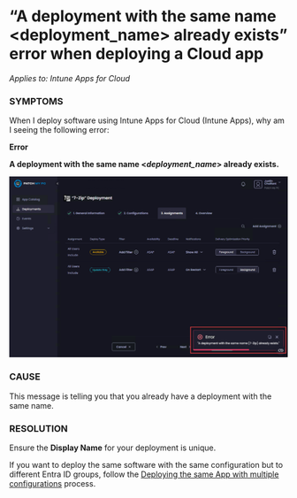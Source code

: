 # “A deployment with the same name \<deployment\_name> already exists” error when deploying a Cloud app

_Applies to: Intune Apps for Cloud_

### SYMPTOMS

When I deploy software using Intune Apps for Cloud (Intune Apps), why am I seeing the following error:

<strong>Error</strong>

<strong>A deployment with the same name <</strong>_<strong>deployment\_name</strong>_<strong>> already exists.</strong>

![](/_images/image-(1455).png "")

### CAUSE

This message is telling you that you already have a deployment with the same name.

### RESOLUTION

Ensure the <strong>Display Name</strong> for your deployment is unique.&#x20;

If you want to deploy the same software with the same configuration but to different Entra ID groups, follow the [Deploying the same App with multiple configurations](../../cloud-deployments/deploy-the-same-app-with-cloud-using-multiple-configurations.md) process.